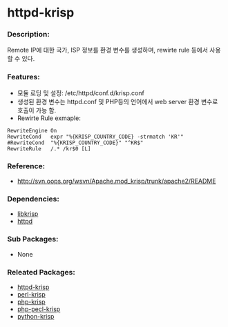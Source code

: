 # httpd-krisp

### Description:

Remote IP에 대한 국가, ISP 정보를 환경 변수를 생성하며, rewirte rule 등에서 사용할 수 있다.

### Features:

* 모듈 로딩 및 설정: /etc/httpd/conf.d/krisp.conf
* 생성된 환경 변수는 httpd.conf 및 PHP등의 언어에서 web server 환경 변수로 호출이 가능 함.
* Rewirte Rule exmaple:
```httpd
RewriteEngine On
RewriteCond   expr "%{KRISP_COUNTRY_CODE} -strmatch 'KR'"
#RewriteCond  "%{KRISP_COUNTRY_CODE}" "^KR$"
RewriteRule   /.* /kr$0 [L]
```

### Reference:

* http://svn.oops.org/wsvn/Apache.mod_krisp/trunk/apache2/README

### Dependencies:

* [libkrisp](pkg-core-libkrisp.md)
* [httpd](pkg-base-httpd.md)

### Sub Packages:
* None

### Releated Packages:
* [httpd-krisp](pkg-core-httpd-krisp.md)
* [perl-krisp](pkg-core-perl-krisp.md)
* [php-krisp](pkg-core-php-krisp.md)
* [php-pecl-krisp](pkg-core-php-pecl-krisp.md)
* [python-krisp](pkg-core-python-krisp.md)